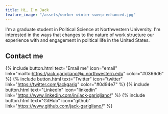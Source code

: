 ```yaml
---
title: Hi, I'm Jack
feature_image: "/assets/worker-winter-sweep-enhanced.jpg"
---
```


I'm a graduate student in Political Science at Northwestern University. I'm interested in the ways that changes to the nature of work structure our experience with and engagement in political life in the United States.

## Contact me
{% include button.html text="Email me" icon="email" link="mailto:https://jack.garigliano@u.northwestern.edu" color="#0366d6" %} {% include button.html text="Twitter" icon="twitter" link="https://twitter.com/jackgarig" color="#0d94e7" %} {% include button.html text="LinkedIn" icon="linkedin" link="https://www.linkedin.com/in/jack-garigliano/" %} {% include button.html text="GitHub" icon="github" link="https://www.github.com/jack-garigliano/" %}

